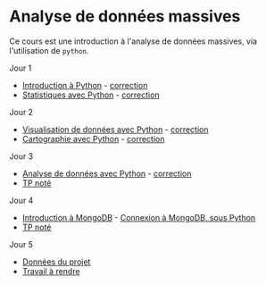 # Analyse de données massives

Ce cours est une introduction à l'analyse de données massives, via l'utilisation de `python`.

Jour 1
- [Introduction à Python](seance1-intro.html) - [correction](seance1-correction.html)
- [Statistiques avec Python](seance2-stats.html) - [correction](seance2-correction.html)

Jour 2
- [Visualisation de données avec Python](seance3-visualisation.html) - [correction](seance3-correction.html)
- [Cartographie avec Python](seance4-cartographie.html) - [correction](seance4-correction.html)

Jour 3
- [Analyse de données avec Python](seance5-analyse.html) - [correction](seance5-correction.html)
- [TP noté](tpnote1.html)

Jour 4
- [Introduction à MongoDB](seance6-slides.html) - [Connexion à MongoDB, sous Python](seances6-mongodb.html)
- [TP noté]()

Jour 5
- [Données du projet]()
- [Travail à rendre]()
